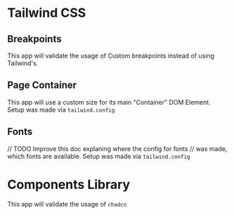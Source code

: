 # Tailwind CSS

## Breakpoints

This app will validate the usage of Custom breakpoints instead
of using Tailwind's.

## Page Container

This app will use a custom size for its main "Container" DOM Element.
Setup was made via `tailwind.config`

## Fonts

// TODO Improve this doc explaning where the config for fonts
// was made, which fonts are available.
Setup was made via `tailwind.config`

# Components Library

This app will validate the usage of `chadcn`
